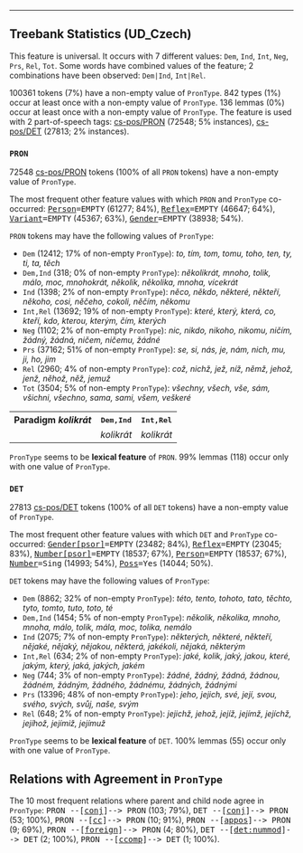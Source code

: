

--------------------------------------------------------------------------------

## Treebank Statistics (UD_Czech)

This feature is universal.
It occurs with 7 different values: `Dem`, `Ind`, `Int`, `Neg`, `Prs`, `Rel`, `Tot`.
Some words have combined values of the feature; 2 combinations have been observed: `Dem|Ind`, `Int|Rel`.

100361 tokens (7%) have a non-empty value of `PronType`.
842 types (1%) occur at least once with a non-empty value of `PronType`.
136 lemmas (0%) occur at least once with a non-empty value of `PronType`.
The feature is used with 2 part-of-speech tags: [cs-pos/PRON]() (72548; 5% instances), [cs-pos/DET]() (27813; 2% instances).

### `PRON`

72548 [cs-pos/PRON]() tokens (100% of all `PRON` tokens) have a non-empty value of `PronType`.

The most frequent other feature values with which `PRON` and `PronType` co-occurred: <tt><a href="Person.html">Person</a>=EMPTY</tt> (61277; 84%), <tt><a href="Reflex.html">Reflex</a>=EMPTY</tt> (46647; 64%), <tt><a href="Variant.html">Variant</a>=EMPTY</tt> (45367; 63%), <tt><a href="Gender.html">Gender</a>=EMPTY</tt> (38938; 54%).

`PRON` tokens may have the following values of `PronType`:

* `Dem` (12412; 17% of non-empty `PronType`): _to, tím, tom, tomu, toho, ten, ty, ti, ta, těch_
* `Dem,Ind` (318; 0% of non-empty `PronType`): _několikrát, mnoho, tolik, málo, moc, mnohokrát, několik, několika, mnoha, vícekrát_
* `Ind` (1398; 2% of non-empty `PronType`): _něco, někdo, některé, někteří, někoho, cosi, něčeho, cokoli, něčím, někomu_
* `Int,Rel` (13692; 19% of non-empty `PronType`): _které, který, která, co, kteří, kdo, kterou, kterým, čím, kterých_
* `Neg` (1102; 2% of non-empty `PronType`): _nic, nikdo, nikoho, nikomu, ničím, žádný, žádná, ničem, ničemu, žádné_
* `Prs` (37162; 51% of non-empty `PronType`): _se, si, nás, je, nám, nich, mu, ji, ho, jim_
* `Rel` (2960; 4% of non-empty `PronType`): _což, nichž, jež, níž, němž, jehož, jenž, něhož, něž, jemuž_
* `Tot` (3504; 5% of non-empty `PronType`): _všechny, všech, vše, sám, všichni, všechno, sama, sami, všem, veškeré_

<table>
  <tr><th>Paradigm <i>kolikrát</i></th><th><tt>Dem,Ind</tt></th><th><tt>Int,Rel</tt></th></tr>
  <tr><td><tt></tt></td><td><i>kolikrát</i></td><td><i>kolikrát</i></td></tr>
</table>

`PronType` seems to be **lexical feature** of `PRON`. 99% lemmas (118) occur only with one value of `PronType`.

### `DET`

27813 [cs-pos/DET]() tokens (100% of all `DET` tokens) have a non-empty value of `PronType`.

The most frequent other feature values with which `DET` and `PronType` co-occurred: <tt><a href="Gender[psor].html">Gender[psor]</a>=EMPTY</tt> (23482; 84%), <tt><a href="Reflex.html">Reflex</a>=EMPTY</tt> (23045; 83%), <tt><a href="Number[psor].html">Number[psor]</a>=EMPTY</tt> (18537; 67%), <tt><a href="Person.html">Person</a>=EMPTY</tt> (18537; 67%), <tt><a href="Number.html">Number</a>=Sing</tt> (14993; 54%), <tt><a href="Poss.html">Poss</a>=Yes</tt> (14044; 50%).

`DET` tokens may have the following values of `PronType`:

* `Dem` (8862; 32% of non-empty `PronType`): _této, tento, tohoto, tato, těchto, tyto, tomto, tuto, toto, té_
* `Dem,Ind` (1454; 5% of non-empty `PronType`): _několik, několika, mnoho, mnoha, málo, tolik, mála, moc, tolika, nemálo_
* `Ind` (2075; 7% of non-empty `PronType`): _některých, některé, někteří, nějaké, nějaký, nějakou, některá, jakékoli, nějaká, některým_
* `Int,Rel` (634; 2% of non-empty `PronType`): _jaké, kolik, jaký, jakou, které, jakým, který, jaká, jakých, jakém_
* `Neg` (744; 3% of non-empty `PronType`): _žádné, žádný, žádná, žádnou, žádném, žádným, žádného, žádnému, žádných, žádnými_
* `Prs` (13396; 48% of non-empty `PronType`): _jeho, jejich, své, její, svou, svého, svých, svůj, naše, svým_
* `Rel` (648; 2% of non-empty `PronType`): _jejichž, jehož, jejíž, jejímž, jejíchž, jejíhož, jejímiž, jejímuž_

`PronType` seems to be **lexical feature** of `DET`. 100% lemmas (55) occur only with one value of `PronType`.

## Relations with Agreement in `PronType`

The 10 most frequent relations where parent and child node agree in `PronType`:
<tt>PRON --[<a href="../dep/conj.html">conj</a>]--> PRON</tt> (103; 79%),
<tt>DET --[<a href="../dep/conj.html">conj</a>]--> PRON</tt> (53; 100%),
<tt>PRON --[<a href="../dep/cc.html">cc</a>]--> PRON</tt> (10; 91%),
<tt>PRON --[<a href="../dep/appos.html">appos</a>]--> PRON</tt> (9; 69%),
<tt>PRON --[<a href="../dep/foreign.html">foreign</a>]--> PRON</tt> (4; 80%),
<tt>DET --[<a href="../dep/det:nummod.html">det:nummod</a>]--> DET</tt> (2; 100%),
<tt>PRON --[<a href="../dep/ccomp.html">ccomp</a>]--> DET</tt> (1; 100%).

